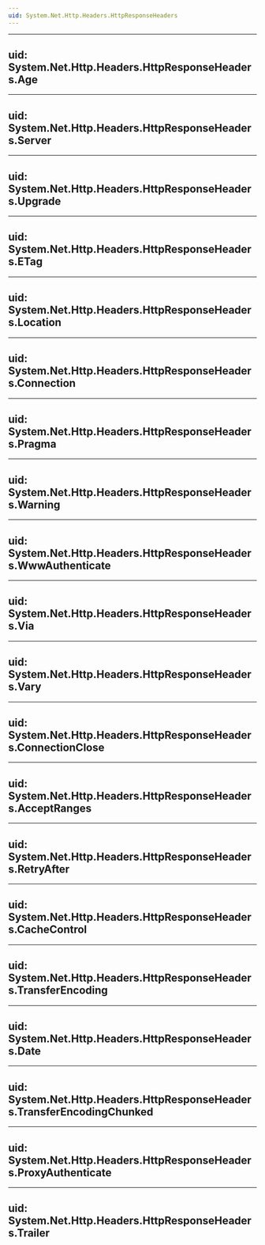 ```yaml
---
uid: System.Net.Http.Headers.HttpResponseHeaders
---
```


---
uid: System.Net.Http.Headers.HttpResponseHeaders.Age
---

---
uid: System.Net.Http.Headers.HttpResponseHeaders.Server
---

---
uid: System.Net.Http.Headers.HttpResponseHeaders.Upgrade
---

---
uid: System.Net.Http.Headers.HttpResponseHeaders.ETag
---

---
uid: System.Net.Http.Headers.HttpResponseHeaders.Location
---

---
uid: System.Net.Http.Headers.HttpResponseHeaders.Connection
---

---
uid: System.Net.Http.Headers.HttpResponseHeaders.Pragma
---

---
uid: System.Net.Http.Headers.HttpResponseHeaders.Warning
---

---
uid: System.Net.Http.Headers.HttpResponseHeaders.WwwAuthenticate
---

---
uid: System.Net.Http.Headers.HttpResponseHeaders.Via
---

---
uid: System.Net.Http.Headers.HttpResponseHeaders.Vary
---

---
uid: System.Net.Http.Headers.HttpResponseHeaders.ConnectionClose
---

---
uid: System.Net.Http.Headers.HttpResponseHeaders.AcceptRanges
---

---
uid: System.Net.Http.Headers.HttpResponseHeaders.RetryAfter
---

---
uid: System.Net.Http.Headers.HttpResponseHeaders.CacheControl
---

---
uid: System.Net.Http.Headers.HttpResponseHeaders.TransferEncoding
---

---
uid: System.Net.Http.Headers.HttpResponseHeaders.Date
---

---
uid: System.Net.Http.Headers.HttpResponseHeaders.TransferEncodingChunked
---

---
uid: System.Net.Http.Headers.HttpResponseHeaders.ProxyAuthenticate
---

---
uid: System.Net.Http.Headers.HttpResponseHeaders.Trailer
---
